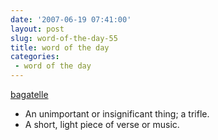 ```yaml
---
date: '2007-06-19 07:41:00'
layout: post
slug: word-of-the-day-55
title: word of the day
categories:
 - word of the day
---
```


[bagatelle](https://www.wordnik.com/words/bagatelle)

- An unimportant or insignificant thing; a trifle.
- A short, light piece of verse or music.
  